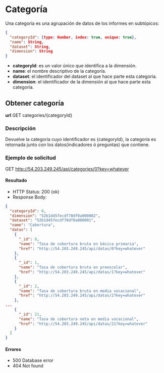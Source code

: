 # Categoría

Una categoría es una agrupación de datos de los informes en subtópicos:

```json
{
  "categoryId": {type: Number, index: true, unique: true},
  "name": String,
  "dataset": String,
  "dimension": String
}

```

* **categoryId**: es un valor único que identifica a la dimensión.
* **name**: el nombre descriptivo de la categoría.
* **dataset**: el identificador del dataset al que hace parte esta categoría.
* **dimension**: el identificador de la dimensión al que hace parte esta
categoría.


## Obtener categoría

**url** GET categories/{categoryId}

### Descripción

Devuelve la categoría cuyo identificador es {categoryId}, la categoría es
retornada junto con los datos(indicadores ó preguntas) que contiene.


### Ejemplo de solicitud

GET http://54.203.249.245/api/categories/0?key=whatever

#### Resultado

* HTTP Status: 200 (ok)
* Response Body:

```json
{
  "categoryId": 0,
  "dimension": "52b1d45fecdf70df0a000002",
  "dataset": "52b1d45fecdf70df0a000001",
  "name": "Cobertura",
  "datas": [
    {
      "_id": 0,
      "name": "Tasa de cobertura bruta en básica primaria",
      "href": "http://54.203.249.245/api/datas/0?key=whatever"
    },
    {
      "_id": 1,
      "name": "Tasa de cobertura bruta en preescolar",
      "href": "http://54.203.249.245/api/datas/1?key=whatever"
    },
    {
      "_id": 2,
      "name": "Tasa de cobertura bruta en media vocacional",
      "href": "http://54.203.249.245/api/datas/2?key=whatever"
    },
...
    {
      "_id": 21,
      "name": "Tasa de cobertura neta en media vocacional",
      "href": "http://54.203.249.245/api/datas/21?key=whatever"
    }
  ]
}
```

#### Errores

* 500 Database error
* 404 Not found